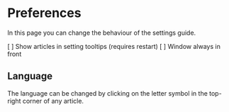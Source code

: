 [//]: # (Do not translate this file!While translating the main text doesn't cause any harm, translating the labels of the preferences here will cause them to stop working.)
Preferences
====
In this page you can change the behaviour of the settings guide.

[ ] Show articles in setting tooltips (requires restart)
[ ] Window always in front

Language
----
The language can be changed by clicking on the letter symbol in the top-right corner of any article.
